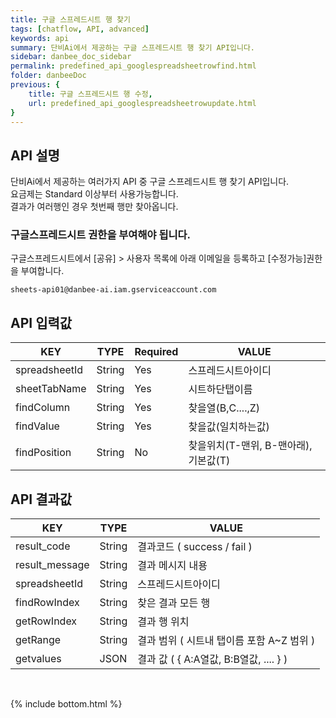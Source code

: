 ```yaml
---
title: 구글 스프레드시트 행 찾기
tags: [chatflow, API, advanced]
keywords: api
summary: 단비Ai에서 제공하는 구글 스프레드시트 행 찾기 API입니다.
sidebar: danbee_doc_sidebar
permalink: predefined_api_googlespreadsheetrowfind.html
folder: danbeeDoc
previous: {
    title: 구글 스프레드시트 행 수정,
    url: predefined_api_googlespreadsheetrowupdate.html
}
---
```


## API 설명

단비Ai에서 제공하는 여러가지 API 중 구글 스프레드시트 행 찾기 API입니다. <br>
요금제는 Standard 이상부터 사용가능합니다. <br>
결과가 여러행인 경우 첫번째 행만 찾아옵니다. <br>

### 구글스프레드시트 권한을 부여해야 됩니다.
구글스프레드시트에서 [공유] > 사용자 목록에 아래 이메일을 등록하고 [수정가능]권한을 부여합니다. 

    sheets-api01@danbee-ai.iam.gserviceaccount.com
    
## API 입력값

| KEY | TYPE | Required | VALUE |
|--------|--------|--------|--------|
| spreadsheetId | String | Yes | 스프레드시트아이디 |
| sheetTabName | String | Yes | 시트하단탭이름 |
| findColumn  | String | Yes | 찾을열(B,C....,Z) |
| findValue  | String | Yes | 찾을값(일치하는값) |
| findPosition  | String | No | 찾을위치(T-맨위, B-맨아래), 기본값(T) |

## API 결과값

| KEY | TYPE | VALUE |
|--------|--------|--------|
| result_code | String | 결과코드 ( success / fail ) |
| result_message | String | 결과 메시지 내용 |
| spreadsheetId | String | 스프레드시트아이디 |
| findRowIndex | String | 찾은 결과 모든 행 |
| getRowIndex | String | 결과 행 위치 |
| getRange | String | 결과 범위 ( 시트내 탭이름 포함 A~Z 범위 ) |
| getvalues | JSON | 결과 값 ( { A:A열값, B:B열값, .... } ) |



<br />

{% include bottom.html %}

